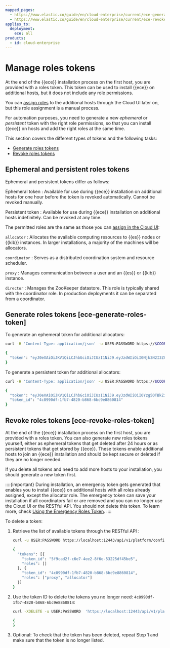```yaml
---
mapped_pages:
  - https://www.elastic.co/guide/en/cloud-enterprise/current/ece-generate-roles-token.html
  - https://www.elastic.co/guide/en/cloud-enterprise/current/ece-revoke-roles-token.html
applies_to:
  deployment:
    ece: all
products:
  - id: cloud-enterprise
---
```


# Manage roles tokens

At the end of the {{ece}} installation process on the first host, you are provided with a roles token. This token can be used to install {{ece}} on additional hosts, but it does not include any role permissions.

You can [assign roles](./assign-roles-to-hosts.md) to the additional hosts through the Cloud UI later on, but this role assignment is a manual process.

For automation purposes, you need to generate a new *ephemeral* or *persistent* token with the right role permissions, so that you can install {{ece}} on hosts and add the right roles at the same time.

This section covers the different types of tokens and the following tasks:

* [Generate roles tokens](#ece-generate-roles-token)
* [Revoke roles tokens](#ece-revoke-roles-token)

## Ephemeral and persistent roles tokens

Ephemeral and persistent tokens differ as follows:

Ephemeral token
:   Available for use during {{ece}} installation on additional hosts for one hour before the token is revoked automatically. Cannot be revoked manually.

Persistent token
:   Available for use during {{ece}} installation on additional hosts indefinitely. Can be revoked at any time.

The permitted roles are the same as those you can [assign in the Cloud UI](./assign-roles-to-hosts.md):

`allocator`
:   Allocates the available computing resources to {{es}} nodes or {{kib}} instances. In larger installations, a majority of the machines will be allocators.

`coordinator`
:   Serves as a distributed coordination system and resource scheduler.

`proxy`
:   Manages communication between a user and an {{es}} or {{kib}} instance.

`director`
:   Manages the ZooKeeper datastore. This role is typically shared with the coordinator role. In production deployments it can be separated from a coordinator.

## Generate roles tokens [ece-generate-roles-token]

To generate an ephemeral token for additional allocators:

```sh
curl -H 'Content-Type: application/json' -u USER:PASSWORD https://$COORDINATOR_HOST:12443/api/v1/platform/configuration/security/enrollment-tokens -d '{ "persistent": false, "roles": [ "allocator"] }'
```
```sh
{
  "token": "eyJ0eXAiOiJKV1QiLCJhbGciOiJIUzI1NiJ9.eyJzdWIiOiI0Njk3N2I3ZC1hM2U2LTQ2MDUtYjcwZC0xNzIzMTI5YWY4ZTQiLCJyb2xlcyI6WyJwcm94eSIsImFsbG9jYXRvciJdLCJpc3MiOiJib290c3RyYXAtaW5pdGlhbCIsImV4cCI6MTQ5MzY0NjIxM30.xsaRb72CsNMuXKy6Y-PJgqLc0qmjCljlB4Smcx_MRxg"
}
```

To generate a persistent token for additional allocators:

```sh
curl -H 'Content-Type: application/json' -u USER:PASSWORD https://$COORDINATOR_HOST:12443/api/v1/platform/configuration/security/enrollment-tokens -d '{ "persistent": true, "roles": [ "allocator"] }'
```
```sh
{
  "token": "eyJ0eXAiOiJKV1QiLCJhbGciOiJIUzI1NiJ9.eyJzdWIiOiI0Yzg5OTBkZi0xZmI3LTQ4MjAtYjg2OC02YmM5ZTg4NjA4MTQiLCJyb2xlcyI6WyJwcm94eSIsImFsbG9jYXRvciJdLCJpc3MiOiJib290c3RyYXAtaW5pdGlhbCJ9.mfTkO4j8uZJ-qwB2jmBuMScyYfLmcJpvKgSTLx2WV24",
  "token_id": "4c8990df-1fb7-4820-b868-6bc9e8860814"
}
```

## Revoke roles tokens [ece-revoke-roles-token]

At the end of the {{ece}} installation process on the first host, you are provided with a roles token. You can also generate new roles tokens yourself, either as ephemeral tokens that get deleted after 24 hours or as persistent tokens that get stored by {{ece}}. These tokens enable additional hosts to join an {{ece}} installation and should be kept secure or deleted if they are no longer needed.

If you delete all tokens and need to add more hosts to your installation, you should generate a new token first.

::::{important}
During installation, an emergency token gets generated that enables you to install {{ece}} on additional hosts with all roles already assigned, except the allocator role. The emergency token can save your installation if all coordinators fail or are removed and you can no longer use the Cloud UI or the RESTful API. You should not delete this token. To learn more, check [Using the Emergency Roles Token](/troubleshoot/deployments/cloud-enterprise/use-emergency-roles-token.md).
::::

To delete a token:

1. Retrieve the list of available tokens through the RESTful API :

    ```sh
    curl -u USER:PASSWORD https://localhost:12443/api/v1/platform/configuration/security/enrollment-tokens
    ```
    ```sh
    {
      "tokens": [{
        "token_id": "5f9cad2f-c6e7-4ee2-8f6e-53225df45be5",
        "roles": []
      }, {
        "token_id": "4c8990df-1fb7-4820-b868-6bc9e8860814",
        "roles": ["proxy", "allocator"]
      }]
    }
    ```

2. Use the token ID to delete the tokens you no longer need: `4c8990df-1fb7-4820-b868-6bc9e8860814`:

    ```sh
    curl -XDELETE -u USER:PASSWORD  'https://localhost:12443/api/v1/platform/configuration/security/enrollment-tokens/4c8990df-1fb7-4820-b868-6bc9e8860814'
    ```
    ```sh
    {
    }
    ```

3. Optional: To check that the token has been deleted, repeat Step 1 and make sure that the token is no longer listed.
